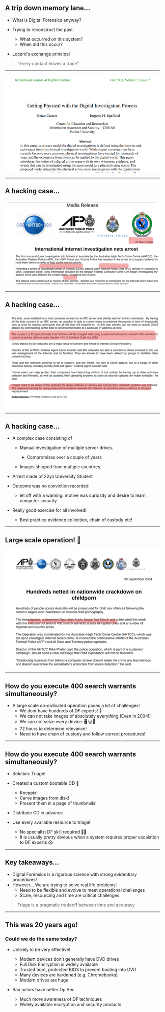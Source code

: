 <!-- .slide: class="content" -->

## A trip down memory lane...

* What is Digital Forensics anyway?

* Trying to reconstruct the past
  * What occurred on this system?
  * When did this occur?

* Locard's exchange principal

> "Every contact leaves a trace”

---

<!-- .slide: class="full_screen_diagram" -->

<a href="https://www.utica.edu/academic/institutes/ecii/publications/articles/A0AC5A7A-FB6C-325D-BF515A44FDEE7459.pdf">

![](physical_analogy.png)

</a>

---

<!-- .slide: class="content" -->

## A hacking case...


<a href="nat_060322internetarrest.pdf">

![](./nat_060322internetarrest.svg)

<a>

---

<!-- .slide: class="content" -->

## A hacking case...


<a href="nat_060322internetarrest.pdf">

![](./nat_060322internetarrest2.svg)

<a>

---

<!-- .slide: class="content" -->

## A hacking case...

* A complex case consisting of
  * Manual investigation of multiple server drives.
    * Compromises over a couple of years

  * Images shipped from multiple countries.

* Arrest made of 22yo University Student
* Outcome was no conviction recorded
  * let off with a warning: motive was curiosity and desire to learn computer security.

* Really good exercise for all involved!
  * Best practice evidence collection, chain of custody etc!

---

<!-- .slide: class="content" -->

## Large scale operation! 🚨

<a href="MR30092004OpAuxin.pdf">

![](MR30092004OpAuxin.svg)

</a>

---

<!-- .slide: class="content" -->

## How do you execute 400 search warrants simultaneously?

* A large scale co-ordinated operation poses a lot of challenges!
   * We dont have hundreds of DF experts! 👮
   * We can not take images of absolutely everything (Even in 2004!)
   * We can not seize every device. 🖥️ 💻📵
   * 72 hours to determine relevance!
   * Need to have chain of custody and follow correct procedures!

---

<!-- .slide: class="content" -->

## How do you execute 400 search warrants simultaneously?

* Solution: Triage!

* Created a custom bootable CD 📀
  * Knoppix!
  * Carve images from disk!
  * Present them in a page of thumbnails!

* Distribute CD in advance
* Use every available resource to triage!
  * No specialist DF skill required 🧑‍💻
  * It is usually pretty obvious when a system requires proper
    escalation to DF experts 😱

---

<!-- .slide: class="content" -->

## Key takeaways...

* Digital Forensics is a rigorous science with strong evidentiary procedures!
* However... We are trying to solve real life problems!
   * Need to be flexible and evolve to meet operational challenges
   * Scale, resourcing and time are critical challenges

> Triage is a pragmatic tradeoff between time and accuracy

---

<!-- .slide: class="content" -->

## This was 20 years ago!
### Could we do the same today?

* Unlikely to be very effective!
   * Modern devices don't generally have DVD drives
   * Full Disk Encryption is widely available
   * Trusted boot, protected BIOS to prevent booting into DVD
   * Many devices are hardened (e.g. Chromebooks)
   * Modern drives are huge

* Bad actors have better Op Sec
   * Much more awareness of DF techniques
   * Widely available encryption and security products

